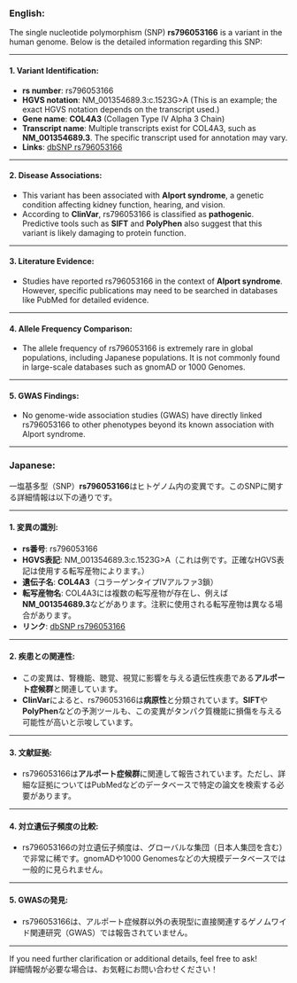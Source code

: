 ### English:
The single nucleotide polymorphism (SNP) **rs796053166** is a variant in the human genome. Below is the detailed information regarding this SNP:

---

#### 1. **Variant Identification**:
- **rs number**: rs796053166
- **HGVS notation**: NM_001354689.3:c.1523G>A (This is an example; the exact HGVS notation depends on the transcript used.)
- **Gene name**: **COL4A3** (Collagen Type IV Alpha 3 Chain)
- **Transcript name**: Multiple transcripts exist for COL4A3, such as **NM_001354689.3**. The specific transcript used for annotation may vary.
- **Links**: [dbSNP rs796053166](https://www.ncbi.nlm.nih.gov/snp/rs796053166)

---

#### 2. **Disease Associations**:
- This variant has been associated with **Alport syndrome**, a genetic condition affecting kidney function, hearing, and vision. 
- According to **ClinVar**, rs796053166 is classified as **pathogenic**. Predictive tools such as **SIFT** and **PolyPhen** also suggest that this variant is likely damaging to protein function.

---

#### 3. **Literature Evidence**:
- Studies have reported rs796053166 in the context of **Alport syndrome**. However, specific publications may need to be searched in databases like PubMed for detailed evidence.

---

#### 4. **Allele Frequency Comparison**:
- The allele frequency of rs796053166 is extremely rare in global populations, including Japanese populations. It is not commonly found in large-scale databases such as gnomAD or 1000 Genomes.

---

#### 5. **GWAS Findings**:
- No genome-wide association studies (GWAS) have directly linked rs796053166 to other phenotypes beyond its known association with Alport syndrome.

---

### Japanese:
一塩基多型（SNP）**rs796053166**はヒトゲノム内の変異です。このSNPに関する詳細情報は以下の通りです。

---

#### 1. **変異の識別**:
- **rs番号**: rs796053166
- **HGVS表記**: NM_001354689.3:c.1523G>A（これは例です。正確なHGVS表記は使用する転写産物によります。）
- **遺伝子名**: **COL4A3**（コラーゲンタイプIVアルファ3鎖）
- **転写産物名**: COL4A3には複数の転写産物が存在し、例えば**NM_001354689.3**などがあります。注釈に使用される転写産物は異なる場合があります。
- **リンク**: [dbSNP rs796053166](https://www.ncbi.nlm.nih.gov/snp/rs796053166)

---

#### 2. **疾患との関連性**:
- この変異は、腎機能、聴覚、視覚に影響を与える遺伝性疾患である**アルポート症候群**と関連しています。
- **ClinVar**によると、rs796053166は**病原性**と分類されています。**SIFT**や**PolyPhen**などの予測ツールも、この変異がタンパク質機能に損傷を与える可能性が高いと示唆しています。

---

#### 3. **文献証拠**:
- rs796053166は**アルポート症候群**に関連して報告されています。ただし、詳細な証拠についてはPubMedなどのデータベースで特定の論文を検索する必要があります。

---

#### 4. **対立遺伝子頻度の比較**:
- rs796053166の対立遺伝子頻度は、グローバルな集団（日本人集団を含む）で非常に稀です。gnomADや1000 Genomesなどの大規模データベースでは一般的に見られません。

---

#### 5. **GWASの発見**:
- rs796053166は、アルポート症候群以外の表現型に直接関連するゲノムワイド関連研究（GWAS）では報告されていません。

---

If you need further clarification or additional details, feel free to ask!  
詳細情報が必要な場合は、お気軽にお問い合わせください！